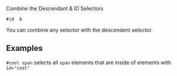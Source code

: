 Combine the Descendant & ID Selectors

`#id  A`

You can combine any selector with the descendent selector.

## Examples

`#cool span` selects all `span` elements that are inside of elements with `id="cool"`